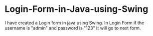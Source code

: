 # Login-Form-in-Java-using-Swing
I have created a Login form in java using Swing. In Login Form if the username is "admin" and password is "123" It will go to next form.
